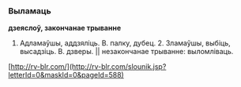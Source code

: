 ### Выламаць
**дзеяслоў, закончанае трыванне**

1. Адламаўшы, аддзяліць. В. палку, дубец. 2. Зламаўшы, выбіць, высадзіць. В. дзверы. || незакончанае трыванне: выломліваць.

<a rel="author">[http://rv-blr.com/](http://rv-blr.com/slounik.jsp?letterId=0&maskId=0&pageId=588)</a>
